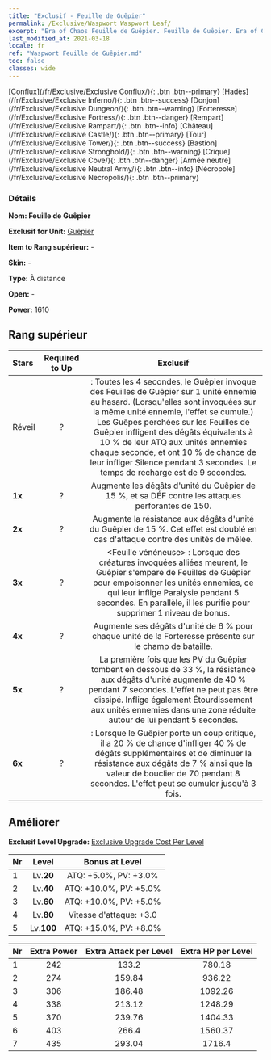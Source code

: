 ```yaml
---
title: "Exclusif - Feuille de Guêpier"
permalink: /Exclusive/Waspwort Waspwort Leaf/
excerpt: "Era of Chaos Feuille de Guêpier. Feuille de Guêpier. Era of Chaos Exclusif Feuille de Guêpier. Guêpier Exclusif."
last_modified_at: 2021-03-18
locale: fr
ref: "Waspwort Feuille de Guêpier.md"
toc: false
classes: wide
---
```

 [Conflux](/fr/Exclusive/Exclusive Conflux/){: .btn .btn--primary} [Hadès](/fr/Exclusive/Exclusive Inferno/){: .btn .btn--success} [Donjon](/fr/Exclusive/Exclusive Dungeon/){: .btn .btn--warning} [Forteresse](/fr/Exclusive/Exclusive Fortress/){: .btn .btn--danger} [Rempart](/fr/Exclusive/Exclusive Rampart/){: .btn .btn--info} [Château](/fr/Exclusive/Exclusive Castle/){: .btn .btn--primary} [Tour](/fr/Exclusive/Exclusive Tower/){: .btn .btn--success} [Bastion](/fr/Exclusive/Exclusive Stronghold/){: .btn .btn--warning} [Crique](/fr/Exclusive/Exclusive Cove/){: .btn .btn--danger} [Armée neutre](/fr/Exclusive/Exclusive Neutral Army/){: .btn .btn--info} [Nécropole](/fr/Exclusive/Exclusive Necropolis/){: .btn .btn--primary} 

### Détails
 **Nom: Feuille de Guêpier** 

 **Exclusif for Unit:** [Guêpier](/fr/units/Waspwort/) 

 **Item to Rang supérieur:** -

 **Skin:** -

 **Type:** À distance

 **Open:** -

 **Power:** 1610

## Rang supérieur

  |     Stars    |  Required to Up | Exclusif |
  |:-------------|:---------------:|:---------------:|
  |  Réveil  | ? | <Poison mortel> : Toutes les 4 secondes, le Guêpier invoque des Feuilles de Guêpier sur 1 unité ennemie au hasard. (Lorsqu'elles sont invoquées sur la même unité ennemie, l'effet se cumule.) Les Guêpes perchées sur les Feuilles de Guêpier infligent des dégâts équivalents à 10 % de leur ATQ aux unités ennemies chaque seconde, et ont 10 % de chance de leur infliger Silence pendant 3 secondes. Le temps de recharge est de 9 secondes. |
  | **1x** <i class="fas fa-star"/> | ? | Augmente les dégâts d'unité du Guêpier de 15 %, et sa DÉF contre les attaques perforantes de 150. |
  | **2x** <i class="fas fa-star"/> | ? | Augmente la résistance aux dégâts d'unité du Guêpier de 15 %. Cet effet est doublé en cas d'attaque contre des unités de mêlée. |
  | **3x** <i class="fas fa-star"/> | ? | <Feuille vénéneuse> : Lorsque des créatures invoquées alliées meurent, le Guêpier s'empare de Feuilles de Guêpier pour empoisonner les unités ennemies, ce qui leur inflige Paralysie pendant 5 secondes. En parallèle, il les purifie pour supprimer 1 niveau de bonus. |
  | **4x** <i class="fas fa-star"/> | ? | Augmente ses dégâts d'unité de 6 % pour chaque unité de la Forteresse présente sur le champ de bataille. |
  | **5x** <i class="fas fa-star"/> | ? | La première fois que les PV du Guêpier tombent en dessous de 33 %, la résistance aux dégâts d'unité augmente de 40 % pendant 7 secondes. L'effet ne peut pas être dissipé. Inflige également Étourdissement aux unités ennemies dans une zone réduite autour de lui pendant 5 secondes. |
  | **6x** <i class="fas fa-star"/> | ? | <Corrosion venimeuse> : Lorsque le Guêpier porte un coup critique, il a 20 % de chance d'infliger 40 % de dégâts supplémentaires et de diminuer la résistance aux dégâts de 7 % ainsi que la valeur de bouclier de 70 pendant 8 secondes. L'effet peut se cumuler jusqu'à 3 fois. |


## Améliorer
 **Exclusif Level Upgrade:** [Exclusive Upgrade Cost Per Level](/Exclusive/ExclusiveUpgradeCostPerLevel/)

  |  Nr  |   Level  | Bonus at Level |
  |:-----|:--------:|:--------------:|
  | 1 | Lv.**20** | ATQ: +5.0%, PV: +3.0% |
  | 2 | Lv.**40** | ATQ: +10.0%, PV: +5.0% |
  | 3 | Lv.**60** | ATQ: +10.0%, PV: +5.0% |
  | 4 | Lv.**80** | Vitesse d'attaque: +3.0 |
  | 5 | Lv.**100** | ATQ: +15.0%, PV: +8.0% |


  |  Nr  |  Extra Power | Extra Attack per Level | Extra HP per Level |
  |:-----|:--------:|:--------:|:--------:|
  | 1 | 242 | 133.2 | 780.18 |
  | 2 | 274 | 159.84 | 936.22 |
  | 3 | 306 | 186.48 | 1092.26 |
  | 4 | 338 | 213.12 | 1248.29 |
  | 5 | 370 | 239.76 | 1404.33 |
  | 6 | 403 | 266.4 | 1560.37 |
  | 7 | 435 | 293.04 | 1716.4 |


